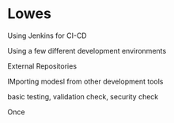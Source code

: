 # Lowes


Using Jenkins for CI-CD

Using a few different development environments

External Repositories

IMporting modesl from other development tools

basic testing, validation check, security check

Once 
